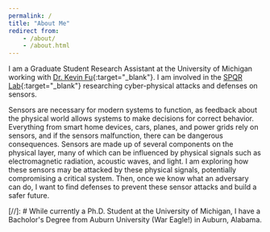 ```yaml
---
permalink: /
title: "About Me"
redirect from:
    - /about/
    - /about.html
---
```


I am a Graduate Student Research Assistant at the University of Michigan working with [Dr. Kevin Fu](https://web.eecs.umich.edu/~kevinfu/){:target="_blank"}. I am involved in the [SPQR Lab](https://spqr.eecs.umich.edu/){:target="_blank"} researching cyber-physical attacks and defenses on sensors. 

Sensors are necessary for modern systems to function, as feedback about the physical world allows systems to make decisions for correct behavior. Everything from smart home devices, cars, planes, and power grids rely on sensors, and if the sensors malfunction, there can be dangerous consequences. Sensors are made up of several components on the physical layer, many of which can be influenced by physical signals such as electromagnetic radiation, acoustic waves, and light. I am exploring how these sensors may be attacked by these physical signals, potentially compromising a critical system. Then, once we know what an adversary can do, I want to find defenses to prevent these sensor attacks and build a safer future.

[//]: # While currently a Ph.D. Student at the University of Michigan, I have a Bacholor's Degree from Auburn University (War Eagle!) in Auburn, Alabama. 




